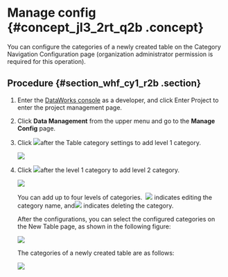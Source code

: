 # Manage config {#concept_jl3_2rt_q2b .concept}

You can configure the categories of a newly created table on the Category Navigation Configuration page \(organization administrator permission is required for this operation\).

## Procedure {#section_whf_cy1_r2b .section}

1.  Enter the [DataWorks console](https://partners-intl.aliyun.com) as a developer, and click Enter Project to enter the project management page.
2.  Click **Data Management** from the upper menu and go to the **Manage Config** page.
3.  Click ![](http://static-aliyun-doc.oss-cn-hangzhou.aliyuncs.com/assets/img/16347/15390826868667_en-US.jpg)after the Table category settings to add level 1 category.

    ![](http://static-aliyun-doc.oss-cn-hangzhou.aliyuncs.com/assets/img/16347/15390826868660_en-US.jpg)

4.  Click ![](http://static-aliyun-doc.oss-cn-hangzhou.aliyuncs.com/assets/img/16347/15390826868667_en-US.jpg)after the level 1 category to add level 2 category.

    ![](http://static-aliyun-doc.oss-cn-hangzhou.aliyuncs.com/assets/img/16347/15390826868661_en-US.jpg)

    You can add up to four levels of categories.  ![](http://static-aliyun-doc.oss-cn-hangzhou.aliyuncs.com/assets/img/16347/15390826868664_en-US.jpg) indicates editing the category name, and![](http://static-aliyun-doc.oss-cn-hangzhou.aliyuncs.com/assets/img/16347/15390826878665_en-US.jpg) indicates deleting the category.

    After the configurations, you can select the configured categories on the New Table page, as shown in the following figure:

    ![](http://static-aliyun-doc.oss-cn-hangzhou.aliyuncs.com/assets/img/16347/15390826878662_en-US.jpg)

    The categories of a newly created table are as follows:

    ![](http://static-aliyun-doc.oss-cn-hangzhou.aliyuncs.com/assets/img/16347/15390826878663_en-US.png)


